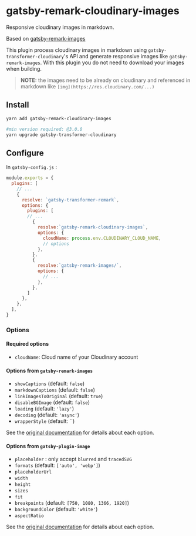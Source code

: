 # gatsby-remark-cloudinary-images

Responsive cloudinary images in markdown.

Based on [gatsby-remark-images](https://github.com/gatsbyjs/gatsby/tree/master/packages/gatsby-remark-images)

This plugin process cloudinary images in markdown using `gatsby-transformer-cloudinary`'s API and generate responsive images like `gatsby-remark-images`.
With this plugin you do not need to download your images when building.

> __NOTE:__ the images need to be already on cloudinary and referenced in markdown like `[img](https://res.cloudinary.com/...)`


## Install

```sh
yarn add gatsby-remark-cloudinary-images

#min version required: @3.0.0
yarn upgrade gatsby-transformer-cloudinary
```

## Configure


In `gatsby-config.js` :

```js
module.exports = {
  plugins: [
    // ...
    {
      resolve: `gatsby-transformer-remark`,
      options: {
        plugins: [
        // ...
          {
            resolve:`gatsby-remark-cloudinary-images`,
            options: {
              cloudName: process.env.CLOUDINARY_CLOUD_NAME,
              // options
            },
          },
          {
            resolve:`gatsby-remark-images/`,
            options: {
              // ...
            },
          },
        ]
      },
    },
  ],
}
```

### Options

#### Required options

- `cloudName`: Cloud name of your Cloudinary account

#### Options from `gatsby-remark-images`

- `showCaptions` (default: `false`)
- `markdownCaptions` (default: `false`)
- `linkImagesToOriginal` (default: `true`)
- `disableBGImage` (default: `false`)
- `loading` (default: `'lazy'`)
- `decoding` (default: `'async'`)
- `wrapperStyle` (default: ``)

See the [original documentation](https://github.com/gatsbyjs/gatsby/tree/d8efbc219c3f4c4250f1681d87757e2980ad6afc/packages/gatsby-remark-images) for details about each option.

#### Options from `gatsby-plugin-image`

- `placeholder` : only accept `blurred` and `tracedSVG`
- `formats` (default: `['auto', 'webp']`)
- `placeholderUrl`
- `width`
- `height`
- `sizes`
- `fit`
- `breakpoints` (default: `[750, 1080, 1366, 1920]`)
- `backgroundColor` (default: `'white'`)
- `aspectRatio`


See the [original documentation](https://www.gatsbyjs.com/docs/reference/built-in-components/gatsby-plugin-image/#all-options) for details about each option.
